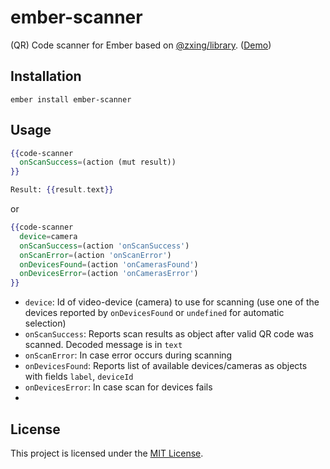 ember-scanner
==============================================================================

(QR) Code scanner for Ember based on [@zxing/library](https://github.com/zxing-js/library). ([Demo](https://evocount.github.io/ember-scanner/))


<!-- Compatibility
------------------------------------------------------------------------------

* Ember.js v2.18 or above
* Ember CLI v2.13 or above -->


Installation
------------------------------------------------------------------------------

```
ember install ember-scanner
```


Usage
------------------------------------------------------------------------------

```hbs
{{code-scanner
  onScanSuccess=(action (mut result))
}}

Result: {{result.text}}
```

or

```hbs
{{code-scanner
  device=camera
  onScanSuccess=(action 'onScanSuccess')
  onScanError=(action 'onScanError')
  onDevicesFound=(action 'onCamerasFound')
  onDevicesError=(action 'onCamerasError')
}}
```

* `device`: Id of video-device (camera) to use for scanning (use one of the devices reported by `onDevicesFound` or `undefined` for automatic selection)
* `onScanSuccess`: Reports scan results as object after valid QR code was scanned. Decoded message is in `text`
* `onScanError`: In case error occurs during scanning
* `onDevicesFound`: Reports list of available devices/cameras as objects with fields `label`, `deviceId`
* `onDevicesError`: In case scan for devices fails
*

License
------------------------------------------------------------------------------

This project is licensed under the [MIT License](LICENSE.md).
